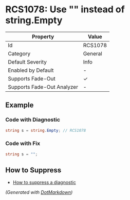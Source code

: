 # RCS1078: Use "" instead of string\.Empty

| Property                    | Value    |
| --------------------------- | -------- |
| Id                          | RCS1078  |
| Category                    | General  |
| Default Severity            | Info     |
| Enabled by Default          | \-       |
| Supports Fade\-Out          | &#x2713; |
| Supports Fade\-Out Analyzer | \-       |

## Example

### Code with Diagnostic

```csharp
string s = string.Empty; // RCS1078
```

### Code with Fix

```csharp
string s = "";
```

## How to Suppress

* [How to suppress a diagnostic](../HowToConfigureAnalyzers.md#how-to-suppress-a-diagnostic)

*\(Generated with [DotMarkdown](http://github.com/JosefPihrt/DotMarkdown)\)*
